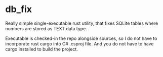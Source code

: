 # db_fix

Really simple single-executable rust utility, that fixes SQLite tables where numbers are stored as TEXT data type.

Executable is checked-in the repo alongside sources, so I do not have to incorporate rust cargo into C# .csproj file. And you do not have to have cargo installed to build the project.